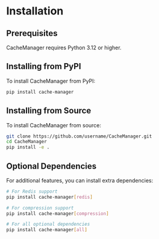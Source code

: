 # Installation

## Prerequisites

CacheManager requires Python 3.12 or higher.

## Installing from PyPI

To install CacheManager from PyPI:

```bash
pip install cache-manager
```

## Installing from Source

To install CacheManager from source:

```bash
git clone https://github.com/username/CacheManager.git
cd CacheManager
pip install -e .
```

## Optional Dependencies

For additional features, you can install extra dependencies:

```bash
# For Redis support
pip install cache-manager[redis]

# For compression support
pip install cache-manager[compression]

# For all optional dependencies
pip install cache-manager[all]
```
